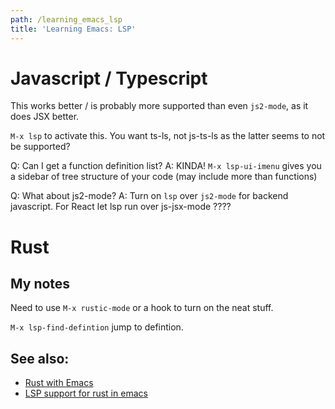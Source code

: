 ```yaml
---
path: /learning_emacs_lsp
title: 'Learning Emacs: LSP'
---
```

# Javascript / Typescript

This works better / is probably more supported than even `js2-mode`, as it does JSX better.

`M-x lsp` to activate this. You want ts-ls, not js-ts-ls as the latter seems to not be supported?

Q: Can I get a function definition list?
A: KINDA! `M-x lsp-ui-imenu` gives you a sidebar of tree structure of your code (may include more than functions)

Q: What about js2-mode?
A: Turn on `lsp` over `js2-mode` for backend javascript. For React let lsp run over js-jsx-mode ????


# Rust

## My notes

Need to use `M-x rustic-mode` or a hook to turn on the neat stuff.

`M-x lsp-find-defintion` jump to defintion.

## See also:

  * [Rust with Emacs](https://robert.kra.hn/posts/2021-02-07_rust-with-emacs)
  * [LSP support for rust in emacs](https://zerokspot.com/weblog/2020/10/18/lsp-support-for-rust-in-emacs/)
